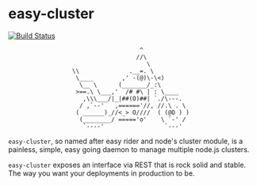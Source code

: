 easy-cluster
======================
[![Build Status](https://travis-ci.org/jsdevel/node-easy-cluster.png)](https://travis-ci.org/jsdevel/node-easy-cluster)

````
                                     ^
                                    //\
                                       \
                  \\              .__=. \
                   \____        ,' -(@)\-\<)
                    \__ \      (_______/_:\
                   >==.\ \___,'  /# #\ | : \____
                     ,\\\___/|_|##(O)##| `./\---.
                    / ,`--'   ,======'//, //.\ . \
                   ( ______)_//<_> O////  ( (@O ) )
                    (________/ ====='o'    \ `-' /
                     `----'                 `---' 
````

`easy-cluster`, so named after easy rider and node's cluster module, is a
painless, simple, easy going daemon to manage multiple node.js clusters.  

`easy-cluster` exposes an interface via REST that is rock solid and stable.  The
way you want your deployments in production to be.

